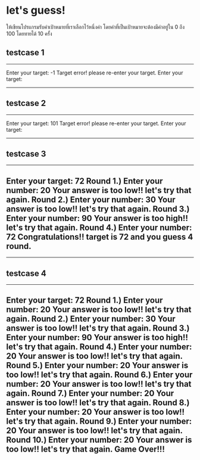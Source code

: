 # let's guess! #
ให้เขียนโปรแกรมรับค่าเป้าหมายที่เราเลือกไว้หนึ่งค่า โดยค่าที่เป็นเป้าหมายจะต้องมีค่าอยู่ใน 0 ถึง 100 โดยทายได้ 10 ครั้ง 

## testcase 1 ##
-----------------
Enter your target:
-1
Target error! please re-enter your target.
Enter your target:

-----------------

## testcase 2 ##
-----------------
Enter your target:
101
Target error! please re-enter your target.
Enter your target:

-----------------
## testcase 3 ##
-----------------
Enter your target:
72
Round 1.) Enter your number: 20
Your answer is too low!! let's try that again.
Round 2.) Enter your number: 30
Your answer is too low!! let's try that again.
Round 3.) Enter your number: 90
Your answer is too high!! let's try that again.
Round 4.) Enter your number: 72
Congratulations!! target is 72 and you guess 4 round.
----------------------------------------------------


-----------------
## testcase 4 ##
-----------------
Enter your target:
72
Round 1.) Enter your number: 20
Your answer is too low!! let's try that again.
Round 2.) Enter your number: 30
Your answer is too low!! let's try that again.
Round 3.) Enter your number: 90
Your answer is too high!! let's try that again.
Round 4.) Enter your number: 20
Your answer is too low!! let's try that again.
Round 5.) Enter your number: 20
Your answer is too low!! let's try that again.
Round 6.) Enter your number: 20
Your answer is too low!! let's try that again.
Round 7.) Enter your number: 20
Your answer is too low!! let's try that again.
Round 8.) Enter your number: 20
Your answer is too low!! let's try that again.
Round 9.) Enter your number: 20
Your answer is too low!! let's try that again.
Round 10.) Enter your number: 20
Your answer is too low!! let's try that again.
Game Over!!!
----------------------------------------------------




